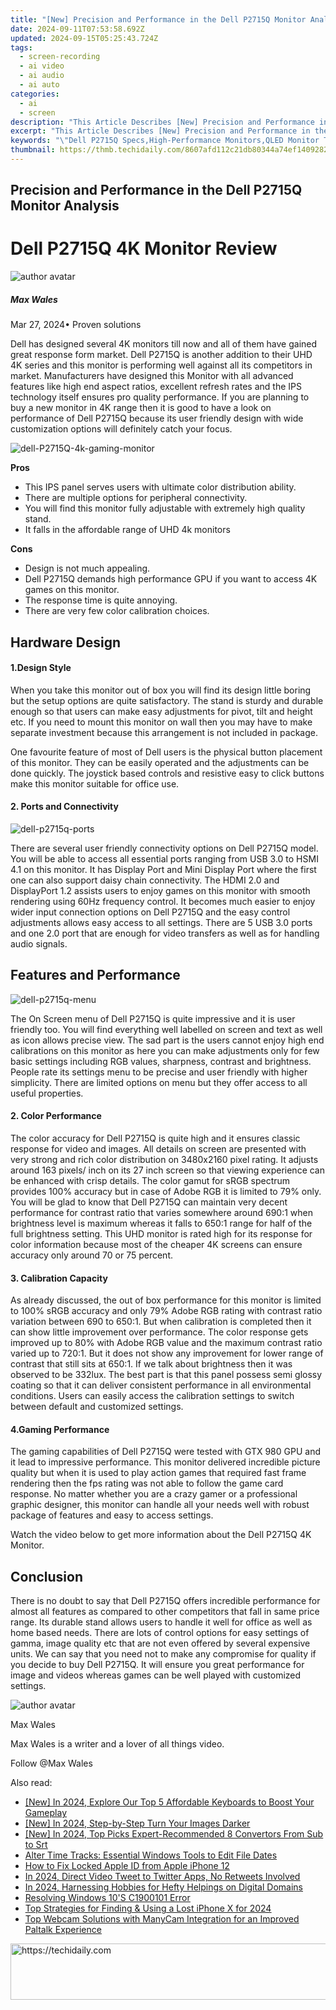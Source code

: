 ```yaml
---
title: "[New] Precision and Performance in the Dell P2715Q Monitor Analysis for 2024"
date: 2024-09-11T07:53:58.692Z
updated: 2024-09-15T05:25:43.724Z
tags: 
  - screen-recording
  - ai video
  - ai audio
  - ai auto
categories: 
  - ai
  - screen
description: "This Article Describes [New] Precision and Performance in the Dell P2715Q Monitor Analysis for 2024"
excerpt: "This Article Describes [New] Precision and Performance in the Dell P2715Q Monitor Analysis for 2024"
keywords: "\"Dell P2715Q Specs,High-Performance Monitors,QLED Monitor Tech,Precision Display P2715Q,UltraWide Monitor Analysis,Color Accuracy in P2715Q,Dell Pro Gaming Setup\""
thumbnail: https://thmb.techidaily.com/8607afd112c21db80344a74ef1409282fa825e22bfc978ed73479483276176d5.jpg
---
```


## Precision and Performance in the Dell P2715Q Monitor Analysis

# Dell P2715Q 4K Monitor Review

![author avatar](https://images.wondershare.com/filmora/article-images/max-wales-author.jpg)

##### Max Wales

 Mar 27, 2024• Proven solutions

 Dell has designed several 4K monitors till now and all of them have gained great response form market. Dell P2715Q is another addition to their UHD 4K series and this monitor is performing well against all its competitors in market. Manufacturers have designed this Monitor with all advanced features like high end aspect ratios, excellent refresh rates and the IPS technology itself ensures pro quality performance. If you are planning to buy a new monitor in 4K range then it is good to have a look on performance of Dell P2715Q because its user friendly design with wide customization options will definitely catch your focus.

![dell-P2715Q-4k-gaming-monitor](https://images.wondershare.com/filmora/article-images/dell-P2715Q-4k-gaming-monitor.jpg)

**Pros**

* This IPS panel serves users with ultimate color distribution ability.
* There are multiple options for peripheral connectivity.
* You will find this monitor fully adjustable with extremely high quality stand.
* It falls in the affordable range of UHD 4k monitors

**Cons**

* Design is not much appealing.
* Dell P2715Q demands high performance GPU if you want to access 4K games on this monitor.
* The response time is quite annoying.
* There are very few color calibration choices.

## Hardware Design

#### 1.Design Style

 When you take this monitor out of box you will find its design little boring but the setup options are quite satisfactory. The stand is sturdy and durable enough so that users can make easy adjustments for pivot, tilt and height etc. If you need to mount this monitor on wall then you may have to make separate investment because this arrangement is not included in package.

 One favourite feature of most of Dell users is the physical button placement of this monitor. They can be easily operated and the adjustments can be done quickly. The joystick based controls and resistive easy to click buttons make this monitor suitable for office use.

#### 2. Ports and Connectivity

![dell-p2715q-ports](https://images.wondershare.com/filmora/article-images/dell-p2715q-ports.jpg)

 There are several user friendly connectivity options on Dell P2715Q model. You will be able to access all essential ports ranging from USB 3.0 to HSMI 4.1 on this monitor. It has Display Port and Mini Display Port where the first one can also support daisy chain connectivity. The HDMI 2.0 and DisplayPort 1.2 assists users to enjoy games on this monitor with smooth rendering using 60Hz frequency control. It becomes much easier to enjoy wider input connection options on Dell P2715Q and the easy control adjustments allows easy access to all settings. There are 5 USB 3.0 ports and one 2.0 port that are enough for video transfers as well as for handling audio signals.

## Features and Performance

![dell-p2715q-menu](https://images.wondershare.com/filmora/article-images/dell-p2715q-menu.jpg)

 The On Screen menu of Dell P2715Q is quite impressive and it is user friendly too. You will find everything well labelled on screen and text as well as icon allows precise view. The sad part is the users cannot enjoy high end calibrations on this monitor as here you can make adjustments only for few basic settings including RGB values, sharpness, contrast and brightness. People rate its settings menu to be precise and user friendly with higher simplicity. There are limited options on menu but they offer access to all useful properties.

#### 2. Color Performance

 The color accuracy for Dell P2715Q is quite high and it ensures classic response for video and images. All details on screen are presented with very strong and rich color distribution on 3480x2160 pixel rating. It adjusts around 163 pixels/ inch on its 27 inch screen so that viewing experience can be enhanced with crisp details. The color gamut for sRGB spectrum provides 100% accuracy but in case of Adobe RGB it is limited to 79% only. You will be glad to know that Dell P2715Q can maintain very decent performance for contrast ratio that varies somewhere around 690:1 when brightness level is maximum whereas it falls to 650:1 range for half of the full brightness setting. This UHD monitor is rated high for its response for color information because most of the cheaper 4K screens can ensure accuracy only around 70 or 75 percent.

#### 3. Calibration Capacity

 As already discussed, the out of box performance for this monitor is limited to 100% sRGB accuracy and only 79% Adobe RGB rating with contrast ratio variation between 690 to 650:1\. But when calibration is completed then it can show little improvement over performance. The color response gets improved up to 80% with Adobe RGB value and the maximum contrast ratio varied up to 720:1\. But it does not show any improvement for lower range of contrast that still sits at 650:1\. If we talk about brightness then it was observed to be 332lux. The best part is that this panel possess semi glossy coating so that it can deliver consistent performance in all environmental conditions. Users can easily access the calibration settings to switch between default and customized settings.

#### 4.Gaming Performance

 The gaming capabilities of Dell P2715Q were tested with GTX 980 GPU and it lead to impressive performance. This monitor delivered incredible picture quality but when it is used to play action games that required fast frame rendering then the fps rating was not able to follow the game card response. No matter whether you are a crazy gamer or a professional graphic designer, this monitor can handle all your needs well with robust package of features and easy to access settings.

 Watch the video below to get more information about the Dell P2715Q 4K Monitor.

## Conclusion

 There is no doubt to say that Dell P2715Q offers incredible performance for almost all features as compared to other competitors that fall in same price range. Its durable stand allows users to handle it well for office as well as home based needs. There are lots of control options for easy settings of gamma, image quality etc that are not even offered by several expensive units. We can say that you need not to make any compromise for quality if you decide to buy Dell P2715Q. It will ensure you great performance for image and videos whereas games can be well played with customized settings.

![author avatar](https://images.wondershare.com/filmora/article-images/max-wales-author.jpg)

Max Wales

Max Wales is a writer and a lover of all things video.

Follow @Max Wales


<ins class="adsbygoogle"
     style="display:block"
     data-ad-format="autorelaxed"
     data-ad-client="ca-pub-7571918770474297"
     data-ad-slot="1223367746"></ins>



<ins class="adsbygoogle"
     style="display:block"
     data-ad-client="ca-pub-7571918770474297"
     data-ad-slot="8358498916"
     data-ad-format="auto"
     data-full-width-responsive="true"></ins>


<span class="atpl-alsoreadstyle">Also read:</span>
<div><ul>
<li><a href="https://on-screen-recording.techidaily.com/new-in-2024-explore-our-top-5-affordable-keyboards-to-boost-your-gameplay/"><u>[New] In 2024, Explore Our Top 5 Affordable Keyboards to Boost Your Gameplay</u></a></li>
<li><a href="https://article-knowledge.techidaily.com/new-in-2024-step-by-step-turn-your-images-darker/"><u>[New] In 2024, Step-by-Step Turn Your Images Darker</u></a></li>
<li><a href="https://article-knowledge.techidaily.com/new-in-2024-top-picks-expert-recommended-8-convertors-from-sub-to-srt/"><u>[New] In 2024, Top Picks Expert-Recommended 8 Convertors From Sub to Srt</u></a></li>
<li><a href="https://win11-tips.techidaily.com/alter-time-tracks-essential-windows-tools-to-edit-file-dates/"><u>Alter Time Tracks: Essential Windows Tools to Edit File Dates</u></a></li>
<li><a href="https://apple-account.techidaily.com/how-to-fix-locked-apple-id-from-apple-iphone-12-by-drfone-ios/"><u>How to Fix Locked Apple ID from Apple iPhone 12</u></a></li>
<li><a href="https://twitter-videos.techidaily.com/in-2024-direct-video-tweet-to-twitter-apps-no-retweets-involved/"><u>In 2024, Direct Video Tweet to Twitter Apps, No Retweets Involved</u></a></li>
<li><a href="https://youtube-stream.techidaily.com/in-2024-harnessing-hobbies-for-hefty-helpings-on-digital-domains/"><u>In 2024, Harnessing Hobbies for Hefty Helpings on Digital Domains</u></a></li>
<li><a href="https://network-issues.techidaily.com/resolving-windows-10s-c1900101-error/"><u>Resolving Windows 10'S C1900101 Error</u></a></li>
<li><a href="https://article-knowledge.techidaily.com/top-strategies-for-finding-and-using-a-lost-iphone-x-for-2024/"><u>Top Strategies for Finding & Using a Lost iPhone X for 2024</u></a></li>
<li><a href="https://some-knowledge.techidaily.com/top-webcam-solutions-with-manycam-integration-for-an-improved-paltalk-experience/"><u>Top Webcam Solutions with ManyCam Integration for an Improved Paltalk Experience</u></a></li>
</ul></div>

<!-- affiliate ads begin -->
<a href="https://review-au.sjv.io/c/5597632/2098702/14409" target="_top" id="2098702">
  <img src="//a.impactradius-go.com/display-ad/14409-2098702" border="0" alt="https://techidaily.com" width="728" height="90"/>
</a>
<img height="0" width="0" src="https://review-au.sjv.io/i/5597632/2098702/14409" style="position:absolute;visibility:hidden;" border="0" />
<!-- affiliate ads end -->

